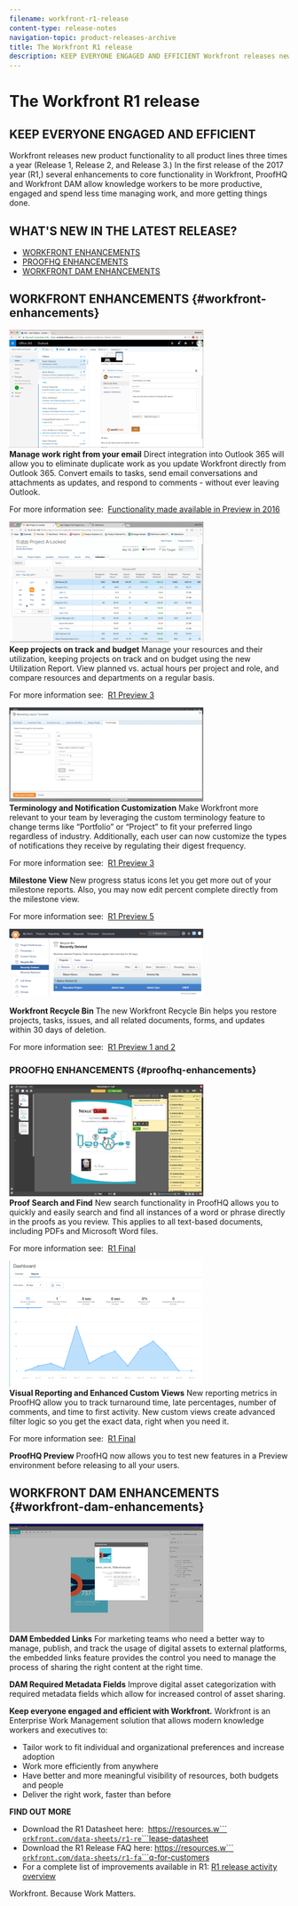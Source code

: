 ```yaml
---
filename: workfront-r1-release
content-type: release-notes
navigation-topic: product-releases-archive
title: The Workfront R1 release
description: KEEP EVERYONE ENGAGED AND EFFICIENT Workfront releases new product functionality to all product lines three times a year (Release 1, Release 2, and Release 3.) In the first release of the 2017 year (R1,) several enhancements to core functionality in Workfront, ProofHQ and Workfront DAM allow knowledge workers to be more productive, engaged and spend less time managing work, and more getting things done.
---
```


# The Workfront R1 release

## KEEP EVERYONE ENGAGED AND EFFICIENT

Workfront releases new product functionality to all product lines three times a year (Release 1, Release 2, and Release 3.) In the first release of the 2017 year (R1,) several enhancements to core functionality in Workfront, ProofHQ and Workfront DAM allow knowledge workers to be more productive, engaged and spend less time managing work, and more getting things done.

## WHAT'S NEW IN THE LATEST RELEASE?

* [WORKFRONT ENHANCEMENTS](#workfront-enhancements) 
* [PROOFHQ ENHANCEMENTS](#proofhq-enhancements) 
* [WORKFRONT DAM ENHANCEMENTS](#workfront-dam-enhancements)

## WORKFRONT ENHANCEMENTS {#workfront-enhancements}

![Outlook_365_Integration_1.png](assets/outlook-365-integration-1-350x212.png)   
**Manage work right from your email** 
Direct integration into Outlook 365 will allow you to eliminate duplicate work as you update Workfront directly from Outlook 365. Convert emails to tasks, send email conversations and attachments as updates, and respond to comments - without ever leaving Outlook.

For more information see:&nbsp; [Functionality made available in Preview in 2016](../../../../product-announcements/product-releases/quarterly-release-archive/r1-release-activity/available-in-preview-in-2016.md)

![](assets/mceclip0-350x218.png)   
**Keep projects on track and budget** 
Manage your resources and their utilization, keeping projects on track and on budget using the new Utilization Report. View planned vs. actual hours per project and role, and compare resources and departments on a regular basis.

For more information see:&nbsp; [R1 Preview 3](../../../../product-announcements/product-releases/quarterly-release-archive/r1-release-activity/r1-preview-3.md)

![](assets/mceclip1-350x169.png)   
**Terminology and Notification Customization** 
Make Workfront more relevant to your team by leveraging the custom terminology feature to change terms like “Portfolio” or “Project” to fit your preferred lingo regardless of industry. Additionally, each user can now customize the types of notifications they receive by regulating their digest frequency.

For more information see:&nbsp; [R1 Preview 3](../../../../product-announcements/product-releases/quarterly-release-archive/r1-release-activity/r1-preview-3.md)

**Milestone View** 
New progress status icons let you get more out of your milestone reports. Also, you may now edit percent complete directly from the milestone view.

For more information see:&nbsp; [R1 Preview 5](../../../../product-announcements/product-releases/quarterly-release-archive/r1-release-activity/r1-preview-5.md)

![](assets/mceclip3-350x122.png)

**Workfront Recycle Bin** 
The new Workfront Recycle Bin helps you restore projects, tasks, issues, and all related documents, forms, and updates within 30 days of deletion.

For more information see:&nbsp; [R1 Preview 1 and 2](../../../../product-announcements/product-releases/quarterly-release-archive/r1-release-activity/r1-peview-1-and-2.md)

<!--WRITER
<iframe style="position: absolute; width: 100%; height: 100%; left: 0;" src="assets/kb6wclis7l8?ecver=2" width="640" height="360" frameborder="0" allowfullscreen></iframe>
-->

### PROOFHQ ENHANCEMENTS {#proofhq-enhancements}

![](assets/mceclip4-350x201.png)   
**Proof Search and Find** 
New search functionality in ProofHQ allows you to quickly and easily search and find all instances of a word or phrase directly in the proofs as you review. This applies to all text-based documents, including PDFs and Microsoft Word files.

For more information see:&nbsp; [R1 Final](../../../../product-announcements/product-releases/quarterly-release-archive/r1-release-activity/r1-final.md)

![](assets/mceclip5-350x226.png)   
**Visual Reporting and Enhanced Custom Views** 
New reporting metrics in ProofHQ allow you to track turnaround time, late percentages, number of comments, and time to first activity. New custom views create advanced filter logic so you get the exact data, right when you need it.

For more information see:&nbsp; [R1 Final](../../../../product-announcements/product-releases/quarterly-release-archive/r1-release-activity/r1-final.md)

**ProofHQ Preview** 
ProofHQ now allows you to test new features in a Preview environment before releasing to all your users.

<!--WRITER
<iframe style="position: absolute; width: 100%; height: 100%; left: 0;" src="assets/2ul48s6oqoa?ecver=2" width="640" height="360" frameborder="0" allowfullscreen></iframe>
-->

## WORKFRONT DAM ENHANCEMENTS {#workfront-dam-enhancements}

![](assets/mceclip6-350x195.png)   
**DAM Embedded Links** 
For marketing teams who need a better way to manage, publish, and track the usage of digital assets to external platforms, the embedded links feature provides the control you need to manage the process of sharing the right content at the right time.

**DAM Required Metadata Fields** 
Improve digital asset categorization with required metadata fields which allow for increased control of asset sharing.

<!--WRITER
<iframe style="position: absolute; width: 100%; height: 100%; left: 0;" src="assets/1fryq71wcym?ecver=2" width="640" height="360" frameborder="0" allowfullscreen></iframe>
-->  

**Keep everyone engaged and efficient with Workfront.** 
Workfront is an Enterprise Work Management solution that allows modern knowledge workers and executives to:

* Tailor work to fit individual and organizational preferences and increase adoption
* Work more efficiently from anywhere
* Have better and more meaningful visibility of resources, both budgets and people
* Deliver the right work, faster than before

**FIND OUT MORE**

* Download the R1 Datasheet here:&nbsp; [https://resources.w```<wbr>```orkfront.com/data-sheets/r1-re```<wbr>```lease-datasheet](https://resources.workfront.com/data-sheets/r1-release-datasheet)
* Download the R1 Release FAQ here: [https://resources.w```<wbr>```orkfront.com/data-sheets/r1-fa```<wbr>```q-for-customers](https://resources.workfront.com/data-sheets/r1-faq-for-customers)
* For a complete list of improvements available in R1: [R1 release activity overview](../../../../product-announcements/product-releases/quarterly-release-archive/r1-release-activity/r1-release-activity-overview.md)

Workfront. Because Work Matters.
